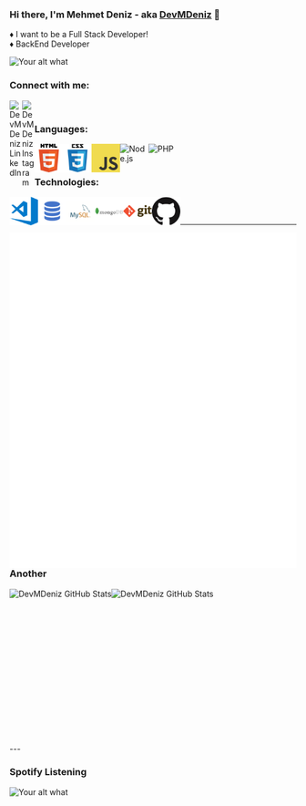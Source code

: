 ### Hi there, I'm Mehmet Deniz - aka [DevMDeniz][instagram] 👋

♦ I want to be a Full Stack Developer! <br>
♦ BackEnd Developer

<img src="https://novatorem-nine-gamma.vercel.app/api/spotify" alt="Your alt what" width="350" />

### Connect with me:

[<img align="left" alt="DevMDeniz LinkedIn" width="22px" src="https://cdn.jsdelivr.net/npm/simple-icons@v3/icons/linkedin.svg" />][linkedin]
[<img align="left" alt="DevMDeniz Instagram" width="22px" src="https://cdn.jsdelivr.net/npm/simple-icons@v3/icons/instagram.svg" />][instagram]

<br />

### Languages:
<img align="left" alt="HTML5" width="50px" src="https://raw.githubusercontent.com/github/explore/80688e429a7d4ef2fca1e82350fe8e3517d3494d/topics/html/html.png" />
<img align="left" alt="CSS3" width="50px" src="https://raw.githubusercontent.com/github/explore/80688e429a7d4ef2fca1e82350fe8e3517d3494d/topics/css/css.png" />
<img align="left" alt="JavaScript" width="50px" src="https://raw.githubusercontent.com/github/explore/80688e429a7d4ef2fca1e82350fe8e3517d3494d/topics/javascript/javascript.png" />
<img align="left" alt="Node.js" width="50px" src="https://d3vlyaljhwga45.cloudfront.net/web-media/upload/nodejslogo.png" />
<img align="left" alt="PHP" width="50px" src="https://www.php.net/images/logos/new-php-logo.svg" />

<br>
<br>

### Technologies: 
<img align="left" alt="Visual Studio Code" width="50px" src="https://raw.githubusercontent.com/github/explore/80688e429a7d4ef2fca1e82350fe8e3517d3494d/topics/visual-studio-code/visual-studio-code.png" />
<img align="left" alt="SQL" width="50px" src="https://raw.githubusercontent.com/github/explore/80688e429a7d4ef2fca1e82350fe8e3517d3494d/topics/sql/sql.png" />
<img align="left" alt="MySQL" width="50px" src="https://raw.githubusercontent.com/github/explore/80688e429a7d4ef2fca1e82350fe8e3517d3494d/topics/mysql/mysql.png" />
<img align="left" alt="MongoDB" width="50px" src="https://raw.githubusercontent.com/github/explore/80688e429a7d4ef2fca1e82350fe8e3517d3494d/topics/mongodb/mongodb.png" />
<img align="left" alt="Git" width="50px" src="https://raw.githubusercontent.com/github/explore/80688e429a7d4ef2fca1e82350fe8e3517d3494d/topics/git/git.png" />
<img align="left" alt="GitHub" width="50px" src="https://raw.githubusercontent.com/github/explore/78df643247d429f6cc873026c0622819ad797942/topics/github/github.png" />

<br />
<br />

---


  <img align="left" alt="DevMDeniz GitHub Stats" src="https://github.com/mrdenizlp/github-stats/blob/master/generated/overview.svg" />
  <img align="left" alt="DevMDeniz GitHub Stats" src="https://github.com/mrdenizlp/github-stats/blob/master/generated/languages.svg"/>
 
<br />
<br />

<br />
<br />

<br />
<br />

<br />
<br />

<br />
<br />

<br />
<br />

---
 ### Another
  
  <img align="left" alt="DevMDeniz GitHub Stats" src="https://github-readme-stats.vercel.app/api?username=devmdeniz&show_icons=true&theme=radical"/>
  <img align="left" alt="DevMDeniz GitHub Stats" src="https://github-readme-stats.vercel.app/api/top-langs/?username=devmdeniz&layout=compact"/>
  

<br />
<br />

<br />
<br />

<br />
<br />

<br />
<br />
<br />
<br />

<br />
<br />

<br />
<br />

<br />
<br />
---

### Spotify Listening

<img src="https://readme-spotify-status-ruby.vercel.app/api/run-spotify-status" alt="Your alt what" width="350" />


[instagram]: https://instagram.com/dev.mdeniz
[linkedin]: https://www.linkedin.com/in/deniz-kumcu-081b00187/
